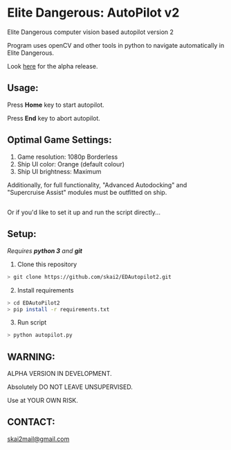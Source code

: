 # Elite Dangerous: AutoPilot v2
Elite Dangerous computer vision based autopilot version 2

Program uses openCV and other tools in python to navigate automatically in Elite Dangerous.

Look [here](https://github.com/skai2/EDAutopilot2/releases/tag/v19.04.26-alpha-14) for the alpha release.

## Usage:
Press **Home** key to start autopilot.

Press **End** key to abort autopilot.

## Optimal Game Settings:
1. Game resolution:      1080p Borderless
2. Ship UI color:        Orange (default colour)
3. Ship UI brightness:   Maximum

Additionally, for full functionality, "Advanced Autodocking" and "Supercruise Assist" modules must be outfitted on ship.

##
Or if you'd like to set it up and run the script directly...

## Setup:
_Requires **python 3** and **git**_
1. Clone this repository
```sh
> git clone https://github.com/skai2/EDAutopilot2.git
```
2. Install requirements
```sh
> cd EDAutoPilot2
> pip install -r requirements.txt
```
3. Run script
```sh
> python autopilot.py
```

## WARNING:

ALPHA VERSION IN DEVELOPMENT. 

Absolutely DO NOT LEAVE UNSUPERVISED. 

Use at YOUR OWN RISK.

## CONTACT:

skai2mail@gmail.com
